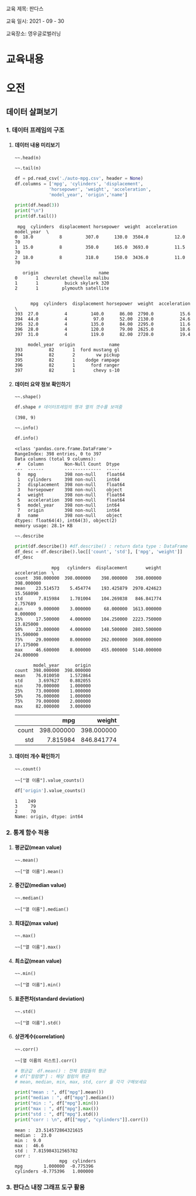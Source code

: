 교육 제목: 판다스

교육 일시: 2021 - 09 - 30

교육장소: 영우글로벌러닝

# 교육내용

# 오전

## 데이터 살펴보기

### 1. 데이터 프레임의 구조

 1. #### 데이터 내용 미리보기

    `~~.head(n)`

    `~~.tail(n)`

    ```python
    df = pd.read_csv('./auto-mpg.csv', header = None)
    df.columns = ['mpg', 'cylinders', 'displacement', 
                 'horsepower', 'weight', 'acceleration',
                 'model_year', 'origin','name']
    
    print(df.head(3))
    print("\n")
    print(df.tail())
    ```

    ```
     mpg  cylinders  displacement horsepower  weight  acceleration  model_year  \
    0  18.0          8         307.0      130.0  3504.0          12.0          70   
    1  15.0          8         350.0      165.0  3693.0          11.5          70   
    2  18.0          8         318.0      150.0  3436.0          11.0          70   
    
       origin                       name  
    0       1  chevrolet chevelle malibu  
    1       1          buick skylark 320  
    2       1         plymouth satellite  
    
    
          mpg  cylinders  displacement horsepower  weight  acceleration  \
    393  27.0          4         140.0      86.00  2790.0          15.6   
    394  44.0          4          97.0      52.00  2130.0          24.6   
    395  32.0          4         135.0      84.00  2295.0          11.6   
    396  28.0          4         120.0      79.00  2625.0          18.6   
    397  31.0          4         119.0      82.00  2720.0          19.4   
    
         model_year  origin             name  
    393          82       1  ford mustang gl  
    394          82       2        vw pickup  
    395          82       1    dodge rampage  
    396          82       1      ford ranger  
    397          82       1       chevy s-10  
    ```

 2. #### 데이터 요약 정보 확인하기

    `~~.shape()`

    ```python
    df.shape # 데이터프레임의 행과 열의 갯수를 보여줌
    ```

    ```
    (398, 9)
    ```

    `~~.info()`

    ```python
    df.info()
    ```

    ```
    <class 'pandas.core.frame.DataFrame'>
    RangeIndex: 398 entries, 0 to 397
    Data columns (total 9 columns):
     #   Column        Non-Null Count  Dtype  
    ---  ------        --------------  -----  
     0   mpg           398 non-null    float64
     1   cylinders     398 non-null    int64  
     2   displacement  398 non-null    float64
     3   horsepower    398 non-null    object 
     4   weight        398 non-null    float64
     5   acceleration  398 non-null    float64
     6   model_year    398 non-null    int64  
     7   origin        398 non-null    int64  
     8   name          398 non-null    object 
    dtypes: float64(4), int64(3), object(2)
    memory usage: 28.1+ KB
    ```

    `~~.describe`

    ```python
    print(df.describe()) #df.describe() : return data type : DataFrame
    df_desc = df.describe().loc[['count', 'std'], ['mpg', 'weight']]
    df_desc
    ```

    ```
                  mpg   cylinders  displacement       weight  acceleration  \
    count  398.000000  398.000000    398.000000   398.000000    398.000000   
    mean    23.514573    5.454774    193.425879  2970.424623     15.568090   
    std      7.815984    1.701004    104.269838   846.841774      2.757689   
    min      9.000000    3.000000     68.000000  1613.000000      8.000000   
    25%     17.500000    4.000000    104.250000  2223.750000     13.825000   
    50%     23.000000    4.000000    148.500000  2803.500000     15.500000   
    75%     29.000000    8.000000    262.000000  3608.000000     17.175000   
    max     46.600000    8.000000    455.000000  5140.000000     24.800000   
    
           model_year      origin  
    count  398.000000  398.000000  
    mean    76.010050    1.572864  
    std      3.697627    0.802055  
    min     70.000000    1.000000  
    25%     73.000000    1.000000  
    50%     76.000000    1.000000  
    75%     79.000000    2.000000  
    max     82.000000    3.000000  
    ```

    |       |        mpg |     weight |
    | ----: | ---------: | ---------: |
    | count | 398.000000 | 398.000000 |
    |   std |   7.815984 | 846.841774 |

 3. #### 데이터 개수 확인하기

    `~~.count()`

    `~~["열 이름"].value_counts()`

    ```python
    df['origin'].value_counts()
    ```

    ```
    1    249
    3     79
    2     70
    Name: origin, dtype: int64
    ```

### 2. 통계 함수 적용

1. #### 평균값(mean value)

   `~~.mean()` 

   `~~["열 이름"].mean()`

2. #### 중간값(median value)

   `~~.median()`

   `~~["열 이름"].median()`

3. #### 최대값(max value)

   `~~.max()`

   `~~["열 이름"].max()`

4. #### 최소값(mean value)

   `~~.min()`

   `~~["열 이름"].min()`

5. #### 표준편차(standard deviation)

   `~~.std()`

   `~~["열 이름"].std()`

6. #### 상관계수(correlation)

   `~~.corr()`

   `~~[열 이름의 리스트].corr()`

   ```python
   # 평균값  df.mean() : 전체 컬럼들의 평균
   # df["컬럼명"] : 해당 컬럼의 평균 
   # mean, median, min, max, std, corr 을 각각 구해보세요
   
   print("mean : ", df["mpg"].mean())
   print("median : ", df["mpg"].median())
   print("min : ", df["mpg"].min())
   print("max : ", df["mpg"].max())
   print("std : ", df["mpg"].std())
   print("corr : \n", df[["mpg", "cylinders"]].corr())
   ```

   ```
   mean :  23.514572864321615
   median :  23.0
   min :  9.0
   max :  46.6
   std :  7.815984312565782
   corr : 
                    mpg  cylinders
   mpg        1.000000  -0.775396
   cylinders -0.775396   1.000000
   ```

### 3. 판다스 내장 그래프 도구 활용




